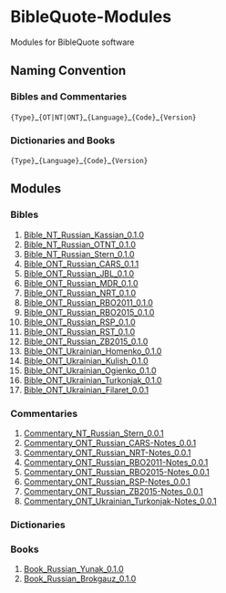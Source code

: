 # BibleQuote-Modules

Modules for BibleQuote software

## Naming Convention

### Bibles and Commentaries

`{Type}`\_`{OT|NT|ONT}`\_`{Language}`\_`{Code}`\_`{Version}`

### Dictionaries and Books

`{Type}`\_`{Language}`\_`{Code}`\_`{Version}`

## Modules

### Bibles

1. [Bible_NT_Russian_Kassian_0.1.0](https://github.com/BibleQuote/BibleQuote-Modules/raw/master/Bibles/Bible_NT_Russian_Kassian_0.1.0.7z)
1. [Bible_NT_Russian_OTNT_0.1.0](https://github.com/BibleQuote/BibleQuote-Modules/raw/master/Bibles/Bible_NT_Russian_OTNT_0.1.0.7z)
1. [Bible_NT_Russian_Stern_0.1.0](https://github.com/BibleQuote/BibleQuote-Modules/raw/master/Bibles/Bible_NT_Russian_Stern_0.1.0.7z)
1. [Bible_ONT_Russian_CARS_0.1.1](https://github.com/BibleQuote/BibleQuote-Modules/raw/master/Bibles/Bible_ONT_Russian_CARS_0.1.1.7z)
1. [Bible_ONT_Russian_JBL_0.1.0](https://github.com/BibleQuote/BibleQuote-Modules/raw/master/Bibles/Bible_ONT_Russian_JBL_0.1.0.7z)
1. [Bible_ONT_Russian_MDR_0.1.0](https://github.com/BibleQuote/BibleQuote-Modules/raw/master/Bibles/Bible_ONT_Russian_MDR_0.1.0.7z)
1. [Bible_ONT_Russian_NRT_0.1.0](https://github.com/BibleQuote/BibleQuote-Modules/raw/master/Bibles/Bible_ONT_Russian_NRT_0.1.0.7z)
1. [Bible_ONT_Russian_RBO2011_0.1.0](https://github.com/BibleQuote/BibleQuote-Modules/raw/master/Bibles/Bible_ONT_Russian_RBO2011_0.1.0.7z)
1. [Bible_ONT_Russian_RBO2015_0.1.0](https://github.com/BibleQuote/BibleQuote-Modules/raw/master/Bibles/Bible_ONT_Russian_RBO2015_0.1.0.7z)
1. [Bible_ONT_Russian_RSP_0.1.0](https://github.com/BibleQuote/BibleQuote-Modules/raw/master/Bibles/Bible_ONT_Russian_RSP_0.1.0.7z)
1. [Bible_ONT_Russian_RST_0.1.0](https://github.com/BibleQuote/BibleQuote-Modules/raw/master/Bibles/Bible_ONT_Russian_RST_0.1.0.7z)
1. [Bible_ONT_Russian_ZB2015_0.1.0](https://github.com/BibleQuote/BibleQuote-Modules/raw/master/Bibles/Bible_ONT_Russian_ZB2015_0.1.0.7z)
1. [Bible_ONT_Ukrainian_Homenko_0.1.0](https://github.com/BibleQuote/BibleQuote-Modules/raw/master/Bibles/Bible_ONT_Ukrainian_Homenko_0.1.0.7z)
1. [Bible_ONT_Ukrainian_Kulish_0.1.0](https://github.com/BibleQuote/BibleQuote-Modules/raw/master/Bibles/Bible_ONT_Ukrainian_Kulish_0.1.0.7z)
1. [Bible_ONT_Ukrainian_Ogienko_0.1.0](https://github.com/BibleQuote/BibleQuote-Modules/raw/master/Bibles/Bible_ONT_Ukrainian_Ogienko_0.1.0.7z)
1. [Bible_ONT_Ukrainian_Turkonjak_0.1.0](https://github.com/BibleQuote/BibleQuote-Modules/raw/master/Bibles/Bible_ONT_Ukrainian_Turkonjak_0.1.0.7z)
1. [Bible_ONT_Ukrainian_Filaret_0.0.1](https://github.com/BibleQuote/BibleQuote-Modules/raw/master/Bibles/Bible_ONT_Ukrainian_Filaret_0.0.1.7z)

### Commentaries

1. [Commentary_NT_Russian_Stern_0.0.1](https://github.com/BibleQuote/BibleQuote-Modules/raw/master/Commentaries/Commentary_NT_Russian_Stern_0.0.1.7z)
1. [Commentary_ONT_Russian_CARS-Notes_0.0.1](https://github.com/BibleQuote/BibleQuote-Modules/raw/master/Commentaries/Commentary_ONT_Russian_CARS-Notes_0.0.1.7z)
1. [Commentary_ONT_Russian_NRT-Notes_0.0.1](https://github.com/BibleQuote/BibleQuote-Modules/raw/master/Commentaries/Commentary_ONT_Russian_NRT-Notes_0.0.1.7z)
1. [Commentary_ONT_Russian_RBO2011-Notes_0.0.1](https://github.com/BibleQuote/BibleQuote-Modules/raw/master/Commentaries/Commentary_ONT_Russian_RBO2011-Notes_0.0.1.7z)
1. [Commentary_ONT_Russian_RBO2015-Notes_0.0.1](https://github.com/BibleQuote/BibleQuote-Modules/raw/master/Commentaries/Commentary_ONT_Russian_RBO2015-Notes_0.0.1.7z)
1. [Commentary_ONT_Russian_RSP-Notes_0.0.1](https://github.com/BibleQuote/BibleQuote-Modules/raw/master/Commentaries/Commentary_ONT_Russian_RSP-Notes_0.0.1.7z)
1. [Commentary_ONT_Russian_ZB2015-Notes_0.0.1](https://github.com/BibleQuote/BibleQuote-Modules/raw/master/Commentaries/Commentary_ONT_Russian_ZB2015-Notes_0.0.1.7z)
1. [Commentary_ONT_Ukrainian_Turkonjak-Notes_0.0.1](https://github.com/BibleQuote/BibleQuote-Modules/raw/master/Commentaries/Commentary_ONT_Ukrainian_Turkonjak-Notes_0.0.1.7z)

### Dictionaries

  

### Books

1. [Book_Russian_Yunak_0.1.0](https://github.com/BibleQuote/BibleQuote-Modules/raw/master/Books/Book_Russian_Yunak_0.1.0.7z)
1. [Book_Russian_Brokgauz_0.1.0](https://github.com/BibleQuote/BibleQuote-Modules/raw/master/Books/Book_Russian_Brokgauz_0.1.0.7z)
